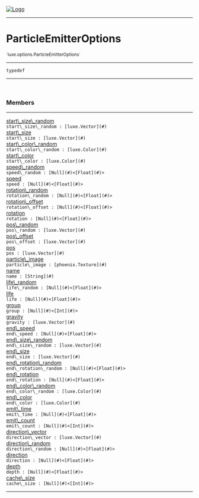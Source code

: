 
[![Logo](../../../images/logo.png)](../../../api/index.html)

---



<h1>ParticleEmitterOptions</h1>
<small>`luxe.options.ParticleEmitterOptions`</small>



---

`typedef`

---

&nbsp;
&nbsp;



<h3>Members</h3> <hr/><span class="member apipage">
                <a name="start_size_random"><a class="lift" href="#start_size_random">start\_size\_random</a></a><div class="clear"></div><code class="signature apipage">start\_size\_random : [luxe.Vector](#)</code><br/></span>
            <span class="small_desc_flat"></span><span class="member apipage">
                <a name="start_size"><a class="lift" href="#start_size">start\_size</a></a><div class="clear"></div><code class="signature apipage">start\_size : [luxe.Vector](#)</code><br/></span>
            <span class="small_desc_flat"></span><span class="member apipage">
                <a name="start_color_random"><a class="lift" href="#start_color_random">start\_color\_random</a></a><div class="clear"></div><code class="signature apipage">start\_color\_random : [luxe.Color](#)</code><br/></span>
            <span class="small_desc_flat"></span><span class="member apipage">
                <a name="start_color"><a class="lift" href="#start_color">start\_color</a></a><div class="clear"></div><code class="signature apipage">start\_color : [luxe.Color](#)</code><br/></span>
            <span class="small_desc_flat"></span><span class="member apipage">
                <a name="speed_random"><a class="lift" href="#speed_random">speed\_random</a></a><div class="clear"></div><code class="signature apipage">speed\_random : [Null](#)&lt;[Float](#)&gt;</code><br/></span>
            <span class="small_desc_flat"></span><span class="member apipage">
                <a name="speed"><a class="lift" href="#speed">speed</a></a><div class="clear"></div><code class="signature apipage">speed : [Null](#)&lt;[Float](#)&gt;</code><br/></span>
            <span class="small_desc_flat"></span><span class="member apipage">
                <a name="rotation_random"><a class="lift" href="#rotation_random">rotation\_random</a></a><div class="clear"></div><code class="signature apipage">rotation\_random : [Null](#)&lt;[Float](#)&gt;</code><br/></span>
            <span class="small_desc_flat"></span><span class="member apipage">
                <a name="rotation_offset"><a class="lift" href="#rotation_offset">rotation\_offset</a></a><div class="clear"></div><code class="signature apipage">rotation\_offset : [Null](#)&lt;[Float](#)&gt;</code><br/></span>
            <span class="small_desc_flat"></span><span class="member apipage">
                <a name="rotation"><a class="lift" href="#rotation">rotation</a></a><div class="clear"></div><code class="signature apipage">rotation : [Null](#)&lt;[Float](#)&gt;</code><br/></span>
            <span class="small_desc_flat"></span><span class="member apipage">
                <a name="pos_random"><a class="lift" href="#pos_random">pos\_random</a></a><div class="clear"></div><code class="signature apipage">pos\_random : [luxe.Vector](#)</code><br/></span>
            <span class="small_desc_flat"></span><span class="member apipage">
                <a name="pos_offset"><a class="lift" href="#pos_offset">pos\_offset</a></a><div class="clear"></div><code class="signature apipage">pos\_offset : [luxe.Vector](#)</code><br/></span>
            <span class="small_desc_flat"></span><span class="member apipage">
                <a name="pos"><a class="lift" href="#pos">pos</a></a><div class="clear"></div><code class="signature apipage">pos : [luxe.Vector](#)</code><br/></span>
            <span class="small_desc_flat"></span><span class="member apipage">
                <a name="particle_image"><a class="lift" href="#particle_image">particle\_image</a></a><div class="clear"></div><code class="signature apipage">particle\_image : [phoenix.Texture](#)</code><br/></span>
            <span class="small_desc_flat"></span><span class="member apipage">
                <a name="name"><a class="lift" href="#name">name</a></a><div class="clear"></div><code class="signature apipage">name : [String](#)</code><br/></span>
            <span class="small_desc_flat"></span><span class="member apipage">
                <a name="life_random"><a class="lift" href="#life_random">life\_random</a></a><div class="clear"></div><code class="signature apipage">life\_random : [Null](#)&lt;[Float](#)&gt;</code><br/></span>
            <span class="small_desc_flat"></span><span class="member apipage">
                <a name="life"><a class="lift" href="#life">life</a></a><div class="clear"></div><code class="signature apipage">life : [Null](#)&lt;[Float](#)&gt;</code><br/></span>
            <span class="small_desc_flat"></span><span class="member apipage">
                <a name="group"><a class="lift" href="#group">group</a></a><div class="clear"></div><code class="signature apipage">group : [Null](#)&lt;[Int](#)&gt;</code><br/></span>
            <span class="small_desc_flat"></span><span class="member apipage">
                <a name="gravity"><a class="lift" href="#gravity">gravity</a></a><div class="clear"></div><code class="signature apipage">gravity : [luxe.Vector](#)</code><br/></span>
            <span class="small_desc_flat"></span><span class="member apipage">
                <a name="end_speed"><a class="lift" href="#end_speed">end\_speed</a></a><div class="clear"></div><code class="signature apipage">end\_speed : [Null](#)&lt;[Float](#)&gt;</code><br/></span>
            <span class="small_desc_flat"></span><span class="member apipage">
                <a name="end_size_random"><a class="lift" href="#end_size_random">end\_size\_random</a></a><div class="clear"></div><code class="signature apipage">end\_size\_random : [luxe.Vector](#)</code><br/></span>
            <span class="small_desc_flat"></span><span class="member apipage">
                <a name="end_size"><a class="lift" href="#end_size">end\_size</a></a><div class="clear"></div><code class="signature apipage">end\_size : [luxe.Vector](#)</code><br/></span>
            <span class="small_desc_flat"></span><span class="member apipage">
                <a name="end_rotation_random"><a class="lift" href="#end_rotation_random">end\_rotation\_random</a></a><div class="clear"></div><code class="signature apipage">end\_rotation\_random : [Null](#)&lt;[Float](#)&gt;</code><br/></span>
            <span class="small_desc_flat"></span><span class="member apipage">
                <a name="end_rotation"><a class="lift" href="#end_rotation">end\_rotation</a></a><div class="clear"></div><code class="signature apipage">end\_rotation : [Null](#)&lt;[Float](#)&gt;</code><br/></span>
            <span class="small_desc_flat"></span><span class="member apipage">
                <a name="end_color_random"><a class="lift" href="#end_color_random">end\_color\_random</a></a><div class="clear"></div><code class="signature apipage">end\_color\_random : [luxe.Color](#)</code><br/></span>
            <span class="small_desc_flat"></span><span class="member apipage">
                <a name="end_color"><a class="lift" href="#end_color">end\_color</a></a><div class="clear"></div><code class="signature apipage">end\_color : [luxe.Color](#)</code><br/></span>
            <span class="small_desc_flat"></span><span class="member apipage">
                <a name="emit_time"><a class="lift" href="#emit_time">emit\_time</a></a><div class="clear"></div><code class="signature apipage">emit\_time : [Null](#)&lt;[Float](#)&gt;</code><br/></span>
            <span class="small_desc_flat"></span><span class="member apipage">
                <a name="emit_count"><a class="lift" href="#emit_count">emit\_count</a></a><div class="clear"></div><code class="signature apipage">emit\_count : [Null](#)&lt;[Int](#)&gt;</code><br/></span>
            <span class="small_desc_flat"></span><span class="member apipage">
                <a name="direction_vector"><a class="lift" href="#direction_vector">direction\_vector</a></a><div class="clear"></div><code class="signature apipage">direction\_vector : [luxe.Vector](#)</code><br/></span>
            <span class="small_desc_flat"></span><span class="member apipage">
                <a name="direction_random"><a class="lift" href="#direction_random">direction\_random</a></a><div class="clear"></div><code class="signature apipage">direction\_random : [Null](#)&lt;[Float](#)&gt;</code><br/></span>
            <span class="small_desc_flat"></span><span class="member apipage">
                <a name="direction"><a class="lift" href="#direction">direction</a></a><div class="clear"></div><code class="signature apipage">direction : [Null](#)&lt;[Float](#)&gt;</code><br/></span>
            <span class="small_desc_flat"></span><span class="member apipage">
                <a name="depth"><a class="lift" href="#depth">depth</a></a><div class="clear"></div><code class="signature apipage">depth : [Null](#)&lt;[Float](#)&gt;</code><br/></span>
            <span class="small_desc_flat"></span><span class="member apipage">
                <a name="cache_size"><a class="lift" href="#cache_size">cache\_size</a></a><div class="clear"></div><code class="signature apipage">cache\_size : [Null](#)&lt;[Int](#)&gt;</code><br/></span>
            <span class="small_desc_flat"></span>







---

&nbsp;
&nbsp;
&nbsp;
&nbsp;